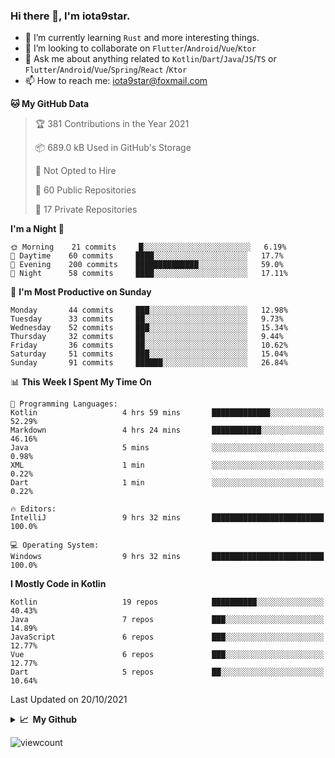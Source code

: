### Hi there 👋, I'm iota9star.

- 🌱 I’m currently learning `Rust` and more interesting things.
- 👯 I’m looking to collaborate on `Flutter`/`Android`/`Vue`/`Ktor`
- 💬 Ask me about anything related to `Kotlin`/`Dart`/`Java`/`JS`/`TS` or `Flutter`/`Android`/`Vue`/`Spring`/`React`
  /`Ktor`
- 📫 How to reach me: [iota9star@foxmail.com](iota9star@foxmail.com)



<!--START_SECTION:waka-->
**🐱 My GitHub Data** 

> 🏆 381 Contributions in the Year 2021
 > 
> 📦 689.0 kB Used in GitHub's Storage 
 > 
> 🚫 Not Opted to Hire
 > 
> 📜 60 Public Repositories 
 > 
> 🔑 17 Private Repositories  
 > 
**I'm a Night 🦉** 

```text
🌞 Morning    21 commits     █░░░░░░░░░░░░░░░░░░░░░░░░   6.19% 
🌆 Daytime    60 commits     ████░░░░░░░░░░░░░░░░░░░░░   17.7% 
🌃 Evening    200 commits    ██████████████░░░░░░░░░░░   59.0% 
🌙 Night      58 commits     ████░░░░░░░░░░░░░░░░░░░░░   17.11%

```
📅 **I'm Most Productive on Sunday** 

```text
Monday       44 commits     ███░░░░░░░░░░░░░░░░░░░░░░   12.98% 
Tuesday      33 commits     ██░░░░░░░░░░░░░░░░░░░░░░░   9.73% 
Wednesday    52 commits     ███░░░░░░░░░░░░░░░░░░░░░░   15.34% 
Thursday     32 commits     ██░░░░░░░░░░░░░░░░░░░░░░░   9.44% 
Friday       36 commits     ██░░░░░░░░░░░░░░░░░░░░░░░   10.62% 
Saturday     51 commits     ███░░░░░░░░░░░░░░░░░░░░░░   15.04% 
Sunday       91 commits     ██████░░░░░░░░░░░░░░░░░░░   26.84%

```


📊 **This Week I Spent My Time On** 

```text
💬 Programming Languages: 
Kotlin                   4 hrs 59 mins       █████████████░░░░░░░░░░░░   52.29% 
Markdown                 4 hrs 24 mins       ███████████░░░░░░░░░░░░░░   46.16% 
Java                     5 mins              ░░░░░░░░░░░░░░░░░░░░░░░░░   0.98% 
XML                      1 min               ░░░░░░░░░░░░░░░░░░░░░░░░░   0.22% 
Dart                     1 min               ░░░░░░░░░░░░░░░░░░░░░░░░░   0.22%

🔥 Editors: 
IntelliJ                 9 hrs 32 mins       █████████████████████████   100.0%

💻 Operating System: 
Windows                  9 hrs 32 mins       █████████████████████████   100.0%

```

**I Mostly Code in Kotlin** 

```text
Kotlin                   19 repos            ██████████░░░░░░░░░░░░░░░   40.43% 
Java                     7 repos             ███░░░░░░░░░░░░░░░░░░░░░░   14.89% 
JavaScript               6 repos             ███░░░░░░░░░░░░░░░░░░░░░░   12.77% 
Vue                      6 repos             ███░░░░░░░░░░░░░░░░░░░░░░   12.77% 
Dart                     5 repos             ██░░░░░░░░░░░░░░░░░░░░░░░   10.64%

```



 Last Updated on 20/10/2021
<!--END_SECTION:waka-->

<details>
  <summary><b>📈&nbsp;&nbsp;My Github</b></summary>
  <br>
  <img src='https://github-profile-trophy.vercel.app/?username=iota9star'>
  <img src='https://bad-apple-github-readme.vercel.app/api?show_bg=1&username=iota9star&hide_title=true'>
  <img src='http://cr-skills-chart-widget.azurewebsites.net/api/api?username=iota9star'>
</details>


![viewcount](https://count.getloli.com/get/@iota9star?theme=rule34)
